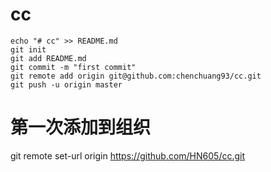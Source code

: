 # cc

````
echo "# cc" >> README.md
git init
git add README.md
git commit -m "first commit"
git remote add origin git@github.com:chenchuang93/cc.git
git push -u origin master
````

# 第一次添加到组织
git remote set-url origin https://github.com/HN605/cc.git